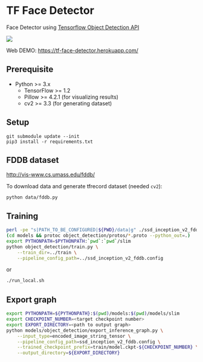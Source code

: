 # TF Face Detector

Face Detector using [Tensorflow Object Detection API](https://github.com/tensorflow/models/tree/master/object_detection)

![](https://user-images.githubusercontent.com/80381/29495837-2c0b05de-8602-11e7-8d38-c792e72e51d5.jpg)

Web DEMO: https://tf-face-detector.herokuapp.com/


## Prerequisite

- Python >= 3.x
  - TensorFlow >= 1.2
  - Pillow >= 4.2.1 (for visualizing results)
  - cv2 >= 3.3 (for generating dataset)


## Setup

```
git submodule update --init
pip3 install -r requirements.txt
```


## FDDB dataset

http://vis-www.cs.umass.edu/fddb/

To download data and generate tfrecord dataset (needed `cv2`):

```
python data/fddb.py
```


## Training

```sh
perl -pe "s|PATH_TO_BE_CONFIGURED|${PWD}/data|g" ./ssd_inception_v2_fddb.config.base > ssd_inception_v2_fddb.config
(cd models && protoc object_detection/protos/*.proto --python_out=.)
export PYTHONPATH=$PYTHONPATH:`pwd`:`pwd`/slim
python object_detection/train.py \
    --train_dir=../train \
    --pipeline_config_path=../ssd_inception_v2_fddb.config
```

or

```sh
./run_local.sh
```

## Export graph

```sh
export PYTHONPATH=${PYTHONPATH}:$(pwd)/models:$(pwd)/models/slim
export CHECKPOINT_NUMBER=<target checkpoint number>
export EXPORT_DIRECTORY=<path to output graph>
python models/object_detection/export_inference_graph.py \
    --input_type=encoded_image_string_tensor \
    --pipeline_config_path=ssd_inception_v2_fddb.config \
    --trained_checkpoint_prefix=train/model.ckpt-${CHECKPOINT_NUMBER} \
    --output_directory=${EXPORT_DIRECTORY}
```
